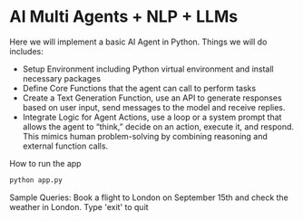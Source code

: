 # AI Multi Agents + NLP + LLMs

Here we will implement a basic AI Agent in Python. Things we will do includes:

- Setup Environment including Python virtual environment and  install necessary packages
- Define Core Functions that the agent can call to perform tasks
- Create a Text Generation Function, use an API to generate responses based on user input, send messages to the model and receive replies.
- Integrate Logic for Agent Actions, use a loop or a system prompt that allows the agent to “think,” decide on an action, execute it, and respond. This mimics human problem-solving by combining reasoning and external function calls.

How to run the app

```bash
python app.py
```

Sample Queries:
Book a flight to London on September 15th and check the weather in London.
Type 'exit' to quit
